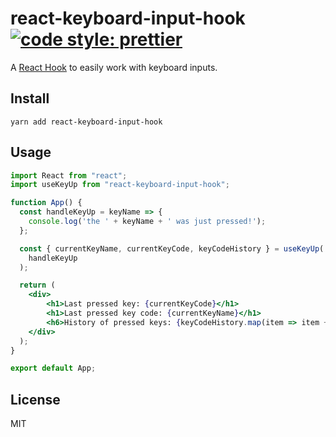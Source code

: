 # react-keyboard-input-hook [![code style: prettier](https://img.shields.io/badge/code_style-prettier-ff69b4.svg?style=flat-square)](https://github.com/prettier/prettier)
A [React Hook](https://reactjs.org/docs/hooks-intro.html) to easily work with keyboard inputs.

## Install

`yarn add react-keyboard-input-hook`

## Usage

```jsx
import React from "react";
import useKeyUp from "react-keyboard-input-hook";

function App() {
  const handleKeyUp = keyName => {
    console.log('the ' + keyName + ' was just pressed!');
  };

  const { currentKeyName, currentKeyCode, keyCodeHistory } = useKeyUp(
    handleKeyUp
  );

  return (
    <div>
        <h1>Last pressed key: {currentKeyCode}</h1>
        <h1>Last pressed key code: {currentKeyName}</h1>
        <h6>History of pressed keys: {keyCodeHistory.map(item => item + ", ")}</h6>
    </div>
  );
}

export default App;
```

## License
MIT
